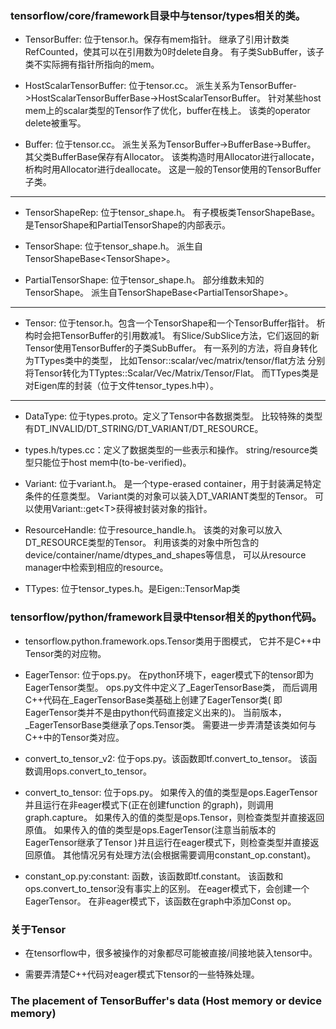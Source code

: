 ### tensorflow/core/framework目录中与tensor/types相关的类。

- TensorBuffer: 位于tensor.h。保存有mem指针。
继承了引用计数类RefCounted，使其可以在引用数为0时delete自身。
有子类SubBuffer，该子类不实际拥有指针所指向的mem。

- HostScalarTensorBuffer: 位于tensor.cc。
派生关系为TensorBuffer-\>HostScalarTensorBufferBase-\>HostScalarTensorBuffer。
针对某些host mem上的scalar类型的Tensor作了优化，buffer在栈上。
该类的operator delete被重写。

- Buffer: 位于tensor.cc。
派生关系为TensorBuffer-\>BufferBase-\>Buffer。
其父类BufferBase保存有Allocator。
该类构造时用Allocator进行allocate，析构时用Allocator进行deallocate。
这是一般的Tensor使用的TensorBuffer子类。

---

- TensorShapeRep: 位于tensor\_shape.h。
有子模板类TensorShapeBase。
是TensorShape和PartialTensorShape的内部表示。

- TensorShape: 位于tensor\_shape.h。
派生自TensorShapeBase\<TensorShape\>。

- PartialTensorShape: 位于tensor\_shape.h。
部分维数未知的TensorShape。
派生自TensorShapeBase\<PartialTensorShape\>。

---

- Tensor: 位于tensor.h。包含一个TensorShape和一个TensorBuffer指针。
析构时会把TensorBuffer的引用数减1。
有Slice/SubSlice方法，它们返回的新Tensor使用TensorBuffer的子类SubBuffer。
有一系列的方法，将自身转化为TTypes类中的类型，
比如Tensor::scalar/vec/matrix/tensor/flat方法
分别将Tensor转化为TTyptes::Scalar/Vec/Matrix/Tensor/Flat。
而TTypes类是对Eigen库的封装（位于文件tensor\_types.h中）。

---

- DataType: 位于types.proto。定义了Tensor中各数据类型。
比较特殊的类型有DT\_INVALID/DT\_STRING/DT\_VARIANT/DT\_RESOURCE。

- types.h/types.cc：定义了数据类型的一些表示和操作。
string/resource类型只能位于host mem中(to-be-verified)。

- Variant: 位于variant.h。
是一个type-erased container，用于封装满足特定条件的任意类型。
Variant类的对象可以装入DT\_VARIANT类型的Tensor。
可以使用Variant::get\<T\>获得被封装对象的指针。

- ResourceHandle: 位于resource\_handle.h。
该类的对象可以放入DT\_RESOURCE类型的Tensor。
利用该类的对象中所包含的device/container/name/dtypes\_and\_shapes等信息，
可以从resource manager中检索到相应的resource。

- TTypes: 位于tensor_types.h。是Eigen::TensorMap类

### tensorflow/python/framework目录中tensor相关的python代码。

- tensorflow.python.framework.ops.Tensor类用于图模式，
它并不是C++中Tensor类的对应物。

- EagerTensor: 位于ops.py。
在python环境下，eager模式下的tensor即为EagerTensor类型。
ops.py文件中定义了\_EagerTensorBase类，
而后调用C++代码在\_EagerTensorBase类基础上创建了EagerTensor类(
即EagerTensor类并不是由python代码直接定义出来的)。
当前版本，\_EagerTensorBase类继承了ops.Tensor类。
需要进一步弄清楚该类如何与C++中的Tensor类对应。

- convert\_to\_tensor\_v2: 位于ops.py。该函数即tf.convert\_to\_tensor。
该函数调用ops.convert\_to\_tensor。

- convert\_to\_tensor: 位于ops.py。
如果传入的值的类型是ops.EagerTensor并且运行在非eager模式下(正在创建function
的graph)，则调用graph.capture。
如果传入的值的类型是ops.Tensor，则检查类型并直接返回原值。
如果传入的值的类型是ops.EagerTensor(注意当前版本的EagerTensor继承了Tensor
)并且运行在eager模式下，则检查类型并直接返回原值。
其他情况另有处理方法(会根据需要调用constant\_op.constant)。

- constant\_op.py:constant: 函数，该函数即tf.constant。
该函数和ops.convert\_to\_tensor没有事实上的区别。
在eager模式下，会创建一个EagerTensor。
在非eager模式下，该函数在graph中添加Const op。

### 关于Tensor

- 在tensorflow中，很多被操作的对象都尽可能被直接/间接地装入tensor中。

- 需要弄清楚C++代码对eager模式下tensor的一些特殊处理。

### The placement of TensorBuffer's data (Host memory or device memory)

